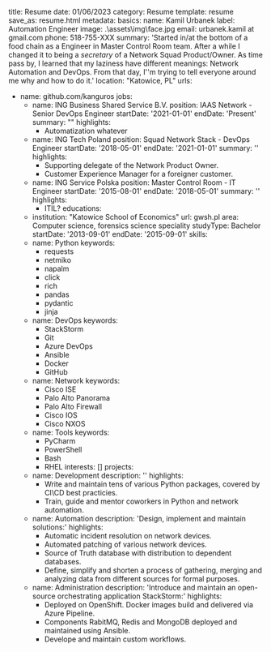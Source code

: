 title: Resume
date: 01/06/2023
category: Resume
template: resume
save_as: resume.html
metadata:
  basics: 
    name: Kamil Urbanek
    label: Automation Engineer
    image: .\assets\img\face.jpg
    email: urbanek.kamil at gmail.com
    phone: 518-755-XXX
    summary: 'Started in/at the bottom of a food chain as a Engineer in Master
      Control Room team. After a while I changed it to being a *secretary* of a Network
      Squad Product/Owner. As time pass by, I learned that my laziness have different
      meanings: Network Automation and DevOps. From that day, I''m trying to tell everyone
      around me why and how to do it.'
    location: "Katowice, PL"
    urls:
  - name: github.com/kanguros
  jobs:
    - name: ING Business Shared Service B.V.
      position: IAAS Network - Senior DevOps Engineer
      startDate: '2021-01-01'
      endDate: 'Present'
      summary: ""
      highlights:
      - Automatization whatever
    - name: ING Tech Poland
      position: Squad Network Stack - DevOps Engineer
      startDate: '2018-05-01'
      endDate: '2021-01-01'
      summary: ''
      highlights:
      - Supporting delegate of the Network Product Owner.
      - Customer Experience Manager for a foreigner customer.
    - name: ING Service Polska
      position: Master Control Room - IT Engineer
      startDate: '2015-08-01'
      endDate: '2018-05-01'
      summary: ''
      highlights:
      - ITIL?
    educations:
    - institution: "Katowice School of Economics"
      url: gwsh.pl
      area: Computer science, forensics science speciality
      studyType: Bachelor
      startDate: '2013-09-01'
      endDate: '2015-09-01'
    skills:
    - name: Python
      keywords:
      - requests
      - netmiko
      - napalm
      - click
      - rich
      - pandas
      - pydantic
      - jinja
    - name: DevOps
      keywords:
      - StackStorm
      - Git
      - Azure DevOps
      - Ansible
      - Docker
      - GitHub
    - name: Network
      keywords:
      - Cisco ISE
      - Palo Alto Panorama
      - Palo Alto Firewall
      - Cisco IOS
      - Cisco NXOS
    - name: Tools
      keywords:
      - PyCharm
      - PowerShell
      - Bash
      - RHEL
    interests: []
    projects:
    - name: Development
      description: ''
      highlights:
      - Write and maintain tens of various Python packages, covered by CI\CD best practicies.
      - Train, guide and mentor coworkers in Python and network automation.
    - name: Automation
      description: 'Design, implement and maintain solutions:'
      highlights:
      - Automatic incident resolution on network devices.
      - Automated patching of various network devices.
      - Source of Truth database with distribution to dependent databases.
      - Define, simplify and shorten a process of gathering, merging and analyzing data from different sources for formal purposes.
    - name: Administration
      description: 'Introduce and maintain an open-source orchestrating application StackStorm:'
      highlights:
      - Deployed on OpenShift. Docker images build and delivered via Azure Pipeline.
      - Components RabitMQ, Redis and MongoDB deployed and maintained using Ansible.
      - Develope and maintain custom workflows.